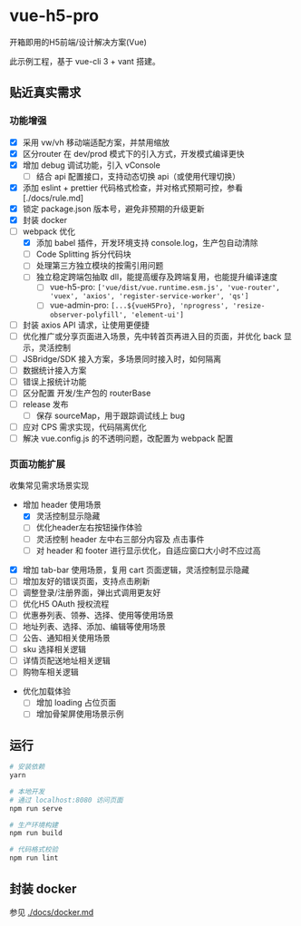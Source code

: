 # vue-h5-pro

开箱即用的H5前端/设计解决方案(Vue)

此示例工程，基于 vue-cli 3 + vant 搭建。

## 贴近真实需求

### 功能增强

- [x] 采用 vw/vh 移动端适配方案，并禁用缩放
- [x] 区分router 在 dev/prod 模式下的引入方式，开发模式编译更快
- [x] 增加 debug 调试功能，引入 vConsole
  - [ ] 结合 api 配置接口，支持动态切换 api（或使用代理切换）
- [x] 添加 eslint + prettier 代码格式检查，并对格式预期可控，参看[./docs/rule.md]
- [x] 锁定 package.json 版本号，避免非预期的升级更新
- [x] 封装 docker
- [ ] webpack 优化
  - [x] 添加 babel 插件，开发环境支持 console.log，生产包自动清除
  - [ ] Code Splitting 拆分代码块
  - [ ] 处理第三方独立模块的按需引用问题
  - [ ] 独立稳定跨端包抽取 dll，能提高缓存及跨端复用，也能提升编译速度
    - [ ] vue-h5-pro: `['vue/dist/vue.runtime.esm.js', 'vue-router', 'vuex', 'axios', 'register-service-worker', 'qs']`
    - [ ] vue-admin-pro: `[...${vueH5Pro}, 'nprogress', 'resize-observer-polyfill', 'element-ui']`
- [ ] 封装 axios API 请求，让使用更便捷
- [ ] 优化推广或分享页面进入场景，先中转首页再进入目的页面，并优化 back 显示，灵活控制
- [ ] JSBridge/SDK 接入方案，多场景同时接入时，如何隔离
- [ ] 数据统计接入方案
- [ ] 错误上报统计功能
- [ ] 区分配置 开发/生产包的 routerBase
- [ ] release 发布
  - [ ] 保存 sourceMap，用于跟踪调试线上 bug
- [ ] 应对 CPS 需求实现，代码隔离优化
- [ ] 解决 vue.config.js 的不透明问题，改配置为 webpack 配置

### 页面功能扩展

收集常见需求场景实现

- 增加 header 使用场景
  - [x] 灵活控制显示隐藏
  - [ ] 优化header左右按钮操作体验
  - [ ] 灵活控制 header 左中右三部分内容及 点击事件
  - [ ] 对 header 和 footer 进行显示优化，自适应窗口大小时不应过高
- [x] 增加 tab-bar 使用场景，复用 cart 页面逻辑，灵活控制显示隐藏
- [ ] 增加友好的错误页面，支持点击刷新
- [ ] 调整登录/注册界面，弹出式调用更友好
- [ ] 优化H5 OAuth 授权流程
- [ ] 优惠券列表、领券、选择、使用等使用场景
- [ ] 地址列表、选择、添加、编辑等使用场景
- [ ] 公告、通知相关使用场景
- [ ] sku 选择相关逻辑
- [ ] 详情页配送地址相关逻辑
- [ ] 购物车相关逻辑
- 优化加载体验
  - [ ] 增加 loading 占位页面
  - [ ] 增加骨架屏使用场景示例

## 运行

``` bash
# 安装依赖
yarn

# 本地开发
# 通过 localhost:8080 访问页面
npm run serve

# 生产环境构建
npm run build

# 代码格式校验
npm run lint
```

## 封装 docker

参见 [./docs/docker.md](./docs/docker.md)
